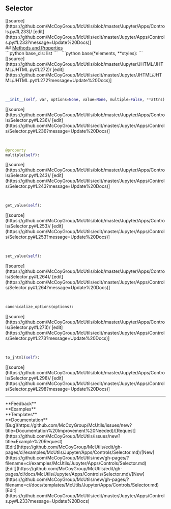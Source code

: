 ## <a id="McUtils.Jupyter.Apps.Controls.Selector">Selector</a> 

<div class="docs-source-link" markdown="1">
[[source](https://github.com/McCoyGroup/McUtils/blob/master/Jupyter/Apps/Controls.py#L233)/
[edit](https://github.com/McCoyGroup/McUtils/edit/master/Jupyter/Apps/Controls.py#L233?message=Update%20Docs)]
</div>









<div class="collapsible-section">
 <div class="collapsible-section collapsible-section-header" markdown="1">
## <a class="collapse-link" data-toggle="collapse" href="#methods" markdown="1"> Methods and Properties</a> <a class="float-right" data-toggle="collapse" href="#methods"><i class="fa fa-chevron-down"></i></a>
 </div>
 <div class="collapsible-section collapsible-section-body collapse show" id="methods" markdown="1">
 ```python
base_cls: list
```
<a id="McUtils.Jupyter.JHTML.JHTML.JHTML.Select" class="docs-object-method">&nbsp;</a> 
```python
base(*elements, **styles): 
```
<div class="docs-source-link" markdown="1">
[[source](https://github.com/McCoyGroup/McUtils/blob/master/Jupyter/JHTML/JHTML/JHTML.py#L272)/
[edit](https://github.com/McCoyGroup/McUtils/edit/master/Jupyter/JHTML/JHTML/JHTML.py#L272?message=Update%20Docs)]
</div>


<a id="McUtils.Jupyter.Apps.Controls.Selector.__init__" class="docs-object-method">&nbsp;</a> 
```python
__init__(self, var, options=None, value=None, multiple=False, **attrs): 
```
<div class="docs-source-link" markdown="1">
[[source](https://github.com/McCoyGroup/McUtils/blob/master/Jupyter/Apps/Controls/Selector.py#L236)/
[edit](https://github.com/McCoyGroup/McUtils/edit/master/Jupyter/Apps/Controls/Selector.py#L236?message=Update%20Docs)]
</div>


<a id="McUtils.Jupyter.Apps.Controls.Selector.multiple" class="docs-object-method">&nbsp;</a> 
```python
@property
multiple(self): 
```
<div class="docs-source-link" markdown="1">
[[source](https://github.com/McCoyGroup/McUtils/blob/master/Jupyter/Apps/Controls/Selector.py#L243)/
[edit](https://github.com/McCoyGroup/McUtils/edit/master/Jupyter/Apps/Controls/Selector.py#L243?message=Update%20Docs)]
</div>


<a id="McUtils.Jupyter.Apps.Controls.Selector.get_value" class="docs-object-method">&nbsp;</a> 
```python
get_value(self): 
```
<div class="docs-source-link" markdown="1">
[[source](https://github.com/McCoyGroup/McUtils/blob/master/Jupyter/Apps/Controls/Selector.py#L253)/
[edit](https://github.com/McCoyGroup/McUtils/edit/master/Jupyter/Apps/Controls/Selector.py#L253?message=Update%20Docs)]
</div>


<a id="McUtils.Jupyter.Apps.Controls.Selector.set_value" class="docs-object-method">&nbsp;</a> 
```python
set_value(self): 
```
<div class="docs-source-link" markdown="1">
[[source](https://github.com/McCoyGroup/McUtils/blob/master/Jupyter/Apps/Controls/Selector.py#L264)/
[edit](https://github.com/McCoyGroup/McUtils/edit/master/Jupyter/Apps/Controls/Selector.py#L264?message=Update%20Docs)]
</div>


<a id="McUtils.Jupyter.Apps.Controls.Selector.canonicalize_options" class="docs-object-method">&nbsp;</a> 
```python
canonicalize_options(options): 
```
<div class="docs-source-link" markdown="1">
[[source](https://github.com/McCoyGroup/McUtils/blob/master/Jupyter/Apps/Controls/Selector.py#L273)/
[edit](https://github.com/McCoyGroup/McUtils/edit/master/Jupyter/Apps/Controls/Selector.py#L273?message=Update%20Docs)]
</div>


<a id="McUtils.Jupyter.Apps.Controls.Selector.to_jhtml" class="docs-object-method">&nbsp;</a> 
```python
to_jhtml(self): 
```
<div class="docs-source-link" markdown="1">
[[source](https://github.com/McCoyGroup/McUtils/blob/master/Jupyter/Apps/Controls/Selector.py#L298)/
[edit](https://github.com/McCoyGroup/McUtils/edit/master/Jupyter/Apps/Controls/Selector.py#L298?message=Update%20Docs)]
</div>
 </div>
</div>












---


<div markdown="1" class="text-secondary">
<div class="container">
  <div class="row">
   <div class="col" markdown="1">
**Feedback**   
</div>
   <div class="col" markdown="1">
**Examples**   
</div>
   <div class="col" markdown="1">
**Templates**   
</div>
   <div class="col" markdown="1">
**Documentation**   
</div>
   <div class="col" markdown="1">
   
</div>
   <div class="col" markdown="1">
   
</div>
   <div class="col" markdown="1">
   
</div>
</div>
  <div class="row">
   <div class="col" markdown="1">
[Bug](https://github.com/McCoyGroup/McUtils/issues/new?title=Documentation%20Improvement%20Needed)/[Request](https://github.com/McCoyGroup/McUtils/issues/new?title=Example%20Request)   
</div>
   <div class="col" markdown="1">
[Edit](https://github.com/McCoyGroup/McUtils/edit/gh-pages/ci/examples/McUtils/Jupyter/Apps/Controls/Selector.md)/[New](https://github.com/McCoyGroup/McUtils/new/gh-pages/?filename=ci/examples/McUtils/Jupyter/Apps/Controls/Selector.md)   
</div>
   <div class="col" markdown="1">
[Edit](https://github.com/McCoyGroup/McUtils/edit/gh-pages/ci/docs/McUtils/Jupyter/Apps/Controls/Selector.md)/[New](https://github.com/McCoyGroup/McUtils/new/gh-pages/?filename=ci/docs/templates/McUtils/Jupyter/Apps/Controls/Selector.md)   
</div>
   <div class="col" markdown="1">
[Edit](https://github.com/McCoyGroup/McUtils/edit/master/Jupyter/Apps/Controls.py#L233?message=Update%20Docs)   
</div>
   <div class="col" markdown="1">
   
</div>
   <div class="col" markdown="1">
   
</div>
   <div class="col" markdown="1">
   
</div>
</div>
</div>
</div>
